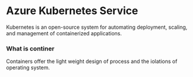 # Azure Kubernetes Service

Kubernetes is an open-source system for automating deployment, scaling, and management of containerized applications.

### What is continer
Containers offer the light weight design of process and the iolations of operating system.
